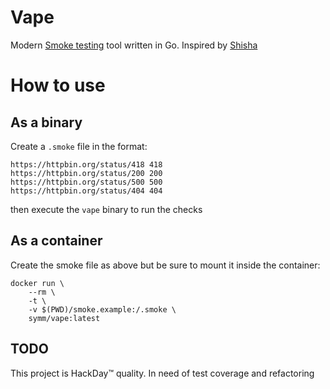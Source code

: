 # Vape

Modern [Smoke testing](https://en.wikipedia.org/wiki/Smoke_testing) tool written in Go. Inspired by [Shisha](https://github.com/namshi/shisha)

# How to use

## As a binary

Create a `.smoke` file in the format:
```
https://httpbin.org/status/418 418
https://httpbin.org/status/200 200
https://httpbin.org/status/500 500
https://httpbin.org/status/404 404
```

then execute the `vape` binary to run the checks

## As a container

Create the smoke file as above but be sure to mount it inside the container:

```
docker run \
    --rm \
    -t \
    -v $(PWD)/smoke.example:/.smoke \
    symm/vape:latest
```

## TODO

This project is HackDay™ quality. In need of test coverage and refactoring
